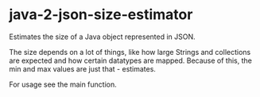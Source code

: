 # java-2-json-size-estimator

Estimates the size of a Java object represented in JSON.

The size depends on a lot of things, like how large Strings and collections are expected and how certain datatypes are mapped. 
Because of this, the min and max values are just that - estimates. 

For usage see the main function.
